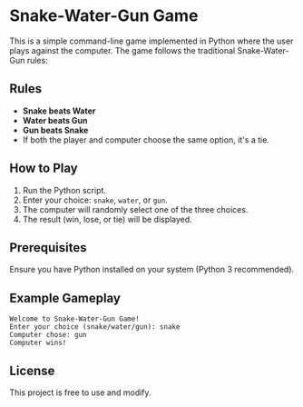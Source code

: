 # Snake-Water-Gun Game

This is a simple command-line game implemented in Python where the user plays against the computer. The game follows the traditional Snake-Water-Gun rules:

## Rules
- **Snake beats Water**
- **Water beats Gun**
- **Gun beats Snake**
- If both the player and computer choose the same option, it's a tie.

## How to Play
1. Run the Python script.
2. Enter your choice: `snake`, `water`, or `gun`.
3. The computer will randomly select one of the three choices.
4. The result (win, lose, or tie) will be displayed.

## Prerequisites
Ensure you have Python installed on your system (Python 3 recommended).


## Example Gameplay
```
Welcome to Snake-Water-Gun Game!
Enter your choice (snake/water/gun): snake
Computer chose: gun
Computer wins!
```

## License
This project is free to use and modify.

